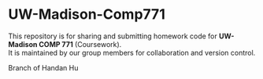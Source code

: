 # UW-Madison-Comp771

This repository is for sharing and submitting homework code for **UW-Madison COMP 771** (Coursework).  
It is maintained by our group members for collaboration and version control.

Branch of Handan Hu
